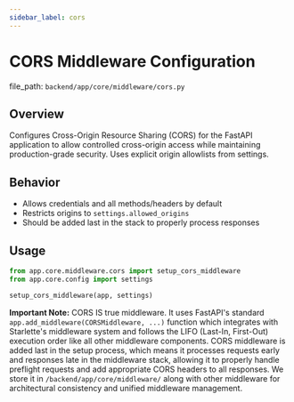 ```yaml
---
sidebar_label: cors
---
```


# CORS Middleware Configuration

  file_path: `backend/app/core/middleware/cors.py`

## Overview

Configures Cross-Origin Resource Sharing (CORS) for the FastAPI application to
allow controlled cross-origin access while maintaining production-grade
security. Uses explicit origin allowlists from settings.

## Behavior

- Allows credentials and all methods/headers by default
- Restricts origins to `settings.allowed_origins`
- Should be added last in the stack to properly process responses

## Usage

```python
from app.core.middleware.cors import setup_cors_middleware
from app.core.config import settings

setup_cors_middleware(app, settings)
```

**Important Note:** CORS IS true middleware. It uses FastAPI's standard `app.add_middleware(CORSMiddleware, ...)` function which integrates with Starlette's middleware system and follows the LIFO (Last-In, First-Out) execution order like all other middleware components. CORS middleware is added last in the setup process, which means it processes requests early and responses late in the middleware stack, allowing it to properly handle preflight requests and add appropriate CORS headers to all responses. We store it in `/backend/app/core/middleware/` along with other middleware for architectural consistency and unified middleware management.
